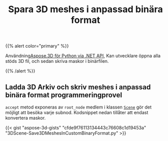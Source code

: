 ﻿---
title: Spara 3D meshes i anpassad binära format
type: docs
weight: 20
url: /sv/python-net/save-3d-meshes-in-custom-binary-format/
description: Med Aspose.3D för Python via .NET API, kan utvecklare öppna alla fil som stöds, och sedan skriva maskor i den anpassade binärfilen.
---
{{% alert color="primary" %}}

Användning[Aspose.3D för Python via .NET API](https://products.aspose.com/3d/python-net/), Kan utvecklare öppna alla stöds 3D fil, och sedan skriva maskor i binärfilen.

{{% /alert %}}
## **Ladda 3D Arkiv och skriv meshes i anpassad binära format programmeringprovel**
`accept` metod exponeras av `root_node` medlem i klassen [`Scene`](https://reference.aspose.com/3d/net/aspose.threed/scene) gör det möjligt att besöka varje subnod. Kodsnippet nedan tillåter att endast konvertera maskor.

{{< gist "aspose-3d-gists" "cfde9f76113134443c76608c1d19453a" "3DScene-Save3DMeshesInCustomBinaryFormat.py" >}}
